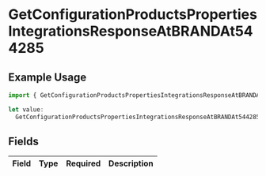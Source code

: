 # GetConfigurationProductsPropertiesIntegrationsResponseAtBRANDAt544285

## Example Usage

```typescript
import { GetConfigurationProductsPropertiesIntegrationsResponseAtBRANDAt544285 } from "@vercel/sdk/models/getconfigurationproductsop.js";

let value:
  GetConfigurationProductsPropertiesIntegrationsResponseAtBRANDAt544285 = {};
```

## Fields

| Field       | Type        | Required    | Description |
| ----------- | ----------- | ----------- | ----------- |